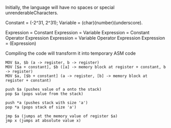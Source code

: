 Initially, the language will have no spaces or special unrenderableCharacters.

Constant = (-2^31, 2^31);
Variable = (char)(number)(underscore).

Expression = Constant
Expression = Variable
Expression = Constant Operator Expression
Expression = Variable Operator Expression
Expression = (Expression)

Compiling the code will transform it into temporary ASM code

```
MOV $a, $b (a -> register, b -> register)
MOV [$a + constant], $b ([a] -> memory block at register + constant, b -> register)
MOV $a, [$b + constant] (a -> register, [b] -> memory block at register + constant)

push $a (pushes value of a onto the stack)
pop $a (pops value from the stack)

push *a (pushes stack with size 'a')
pop *a (pops stack of size 'a')

jmp $a (jumps at the memory value of register $a)
jmp x (jumps at absolute value x)
```


